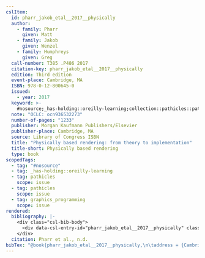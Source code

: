 ```yaml
---
cslItem:
  id: pharr_jakob_etal__2017__physically
  author:
    - family: Pharr
      given: Matt
    - family: Jakob
      given: Wenzel
    - family: Humphreys
      given: Greg
  call-number: T385 .P486 2017
  citation-key: pharr_jakob_etal__2017__physically
  edition: Third edition
  event-place: Cambridge, MA
  ISBN: 978-0-12-800645-0
  issued:
    - year: 2017
  keyword: >-
    #nosource;_has-holding::oreilly-learning;collection::pathicles::pathicles::graphics_programming
  note: "OCLC: ocn936532273"
  number-of-pages: "1233"
  publisher: Morgan Kaufmann Publishers/Elsevier
  publisher-place: Cambridge, MA
  source: Library of Congress ISBN
  title: "Physically based rendering: from theory to implementation"
  title-short: Physically based rendering
  type: book
scopedTags:
  - tag: "#nosource"
  - tag: _has-holding::oreilly-learning
  - tag: pathicles
    scope: issue
  - tag: pathicles
    scope: issue
  - tag: graphics_programming
    scope: issue
rendered:
  bibliography: |-
    <div class="csl-bib-body">
      <div data-csl-entry-id="pharr_jakob_etal__2017__physically" class="csl-entry">Pharr, M., Jakob, W., &#38; Humphreys, G. n.d.. <i>Physically based rendering: from theory to implementation</i> (Third edition). Morgan Kaufmann Publishers/Elsevier.</div>
    </div>
  citation: Pharr et al., n.d.
bibTex: "@book{pharr_jakob_etal__2017__physically,\n\taddress = {Cambridge, MA},\n\tauthor = {Pharr, Matt and Jakob, Wenzel and Humphreys, Greg},\n\tedition = {Third edition},\n\tnote = {OCLC: ocn936532273},\n\tpublisher = {Morgan Kaufmann Publishers/Elsevier},\n\ttitle = {Physically based rendering: from theory to implementation},\n}\n\n"
---
```

